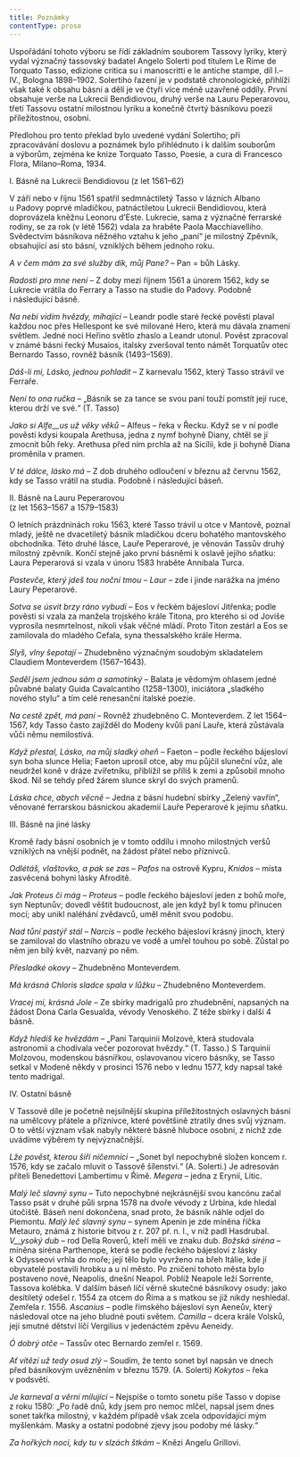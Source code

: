 ```yaml
---
title: Poznámky
contentType: prose
---
```


  

Uspořádání tohoto výboru se řídí základním souborem Tassovy lyriky, který vydal význačný tassovský badatel Angelo Solerti pod titulem Le Rime de Torquato Tasso, edizione critica su i manoscritti e le antiche stampe, díl I.–IV., Bologna 1898–1902. Solertiho řazení je v podstatě chronologické, přihlíží však také k obsahu básní a dělí je ve čtyři více méně uzavřené oddíly. První obsahuje verše na Lukrecii Bendidiovou, druhý verše na Lauru Peperarovou, třetí Tassovu ostatní milostnou lyriku a konečně čtvrtý básníkovu poezii příležitostnou, osobní.

Předlohou pro tento překlad bylo uvedené vydání Solertiho; při zpracovávání doslovu a poznámek bylo přihlédnuto i k dalším souborům a výborům, zejména ke knize Torquato Tasso, Poesie, a cura di Francesco Flora, Milano–Roma, 1934.

I. Básně na Lukrecii Bendidiovou (z let 1561–62)

  

V září nebo v říjnu 1561 spatřil sedmnáctiletý Tasso v lázních Albano u Padovy poprvé mladičkou, patnáctiletou Lukrecii Bendidiovou, která doprovázela kněžnu Leonoru d’Este. Lukrecie, sama z význačné ferrarské rodiny, se za rok (v létě 1562) vdala za hraběte Paola Macchiavelliho. Svědectvím básníkova něžného vztahu k jeho „paní“ je milostný Zpěvník, obsahující asi sto básní, vzniklých během jednoho roku.

_A v čem mám za své služby dík, můj Pane?_ – Pan = bůh Lásky.

_Radosti pro mne není_ – Z doby mezi říjnem 1561 a únorem 1562, kdy se Lukrecie vrátila do Ferrary a Tasso na studie do Padovy. Podobně i následující básně.

_Na nebi vidím hvězdy, míhající_ – Leandr podle staré řecké pověsti plaval každou noc přes Hellespont ke své milované Hero, která mu dávala znamení světlem. Jedné noci Heřino světlo zhaslo a Leandr utonul. Pověst zpracoval v známé básni řecký Musaios, italsky zveršoval tento námět Torquatův otec Bernardo Tasso, rovněž básník (1493–1569).

_Dáš-li mi, Lásko, jednou pohladit_ – Z karnevalu 1562, který Tasso strávil ve Ferraře.

_Není to ona ručka_ – „Básník se za tance se svou paní touží pomstít její ruce, kterou drží ve své.“ (T. Tasso)

_Jako si Alfe__us už věky věků_ – Alfeus – řeka v Řecku. Když se v ní podle pověsti kdysi koupala Arethusa, jedna z nymf bohyně Diany, chtěl se jí zmocnit bůh řeky. Arethusa před ním prchla až na Sicílii, kde ji bohyně Diana proměnila v pramen.

_V té dálce, lásko má_ – Z dob druhého odloučení v březnu až červnu 1562, kdy se Tasso vrátil na studia. Podobně i následující báseň.

II. Básně na Lauru Peperarovou  
(z let 1563–1567 a 1579–1583)

  

O letních prázdninách roku 1563, které Tasso trávil u otce v Mantově, poznal mladý, ještě ne dvacetiletý básník mladičkou dceru bohatého mantovského obchodníka. Této druhé lásce, Lauře Peperarové, je věnován Tassův druhý milostný zpěvník. Končí stejně jako první básněmi k oslavě jejího sňatku: Laura Peperarová si vzala v únoru 1583 hraběte Annibala Turca.

_Pastevče, který jdeš tou noční tmou_ – _Laur_ – zde i jinde narážka na jméno Laury Peperarové.

_Sotva se úsvit brzy ráno_ _vybudí_ – Eos v řeckém bájesloví Jitřenka; podle pověsti si vzala za manžela trojského krále Titona, pro kterého si od Joviše vyprosila nesmrtelnost, nikoli však věčné mládí. Proto Titon zestárl a Eos se zamilovala do mladého Cefala, syna thessalského krále Herma.

_Slyš, vlny šepotají_ – Zhudebněno význačným soudobým skladatelem Claudiem Monteverdem (1567–1643).

_Seděl jsem jednou sám a samotinký_ – Balata je vědomým ohlasem jedné půvabné balaty Guida Cavalcantiho (1258–1300), iniciátora „sladkého nového stylu“ a tím celé renesanční italské poezie.

_Na cestě_ _zpět, má paní_ – Rovněž zhudebněno C. Monteverdem. Z let 1564–1567, kdy Tasso často zajížděl do Modeny kvůli paní Lauře, která zůstávala vůči němu nemilostivá.

_Když přestal, Lásko,_ _na můj sladký oheň_ – Faeton – podle řeckého bájesloví syn boha slunce Helia; Faeton uprosil otce, aby mu půjčil sluneční vůz, ale neudržel koně v dráze zvířetníku, přiblížil se příliš k zemi a způsobil mnoho škod. Nil se tehdy před žárem slunce skryl do svých pramenů.

_Láska chce, abych věcně_ – Jedna z básní hudební sbírky „Zelený vavřín“, věnované ferrarskou básnickou akademií Lauře Peperarové k jejímu sňatku.

III. Básně na jiné lásky

  

Kromě řady básní osobních je v tomto oddílu i mnoho milostných veršů vzniklých na vnější podnět, na žádost přátel nebo příznivců.

_Odlétáš, vlaštovko,_ _a pak se zas_ – _Pafos_ na ostrově Kypru, _Knidos_ – místa zasvěcená bohyni lásky Afroditě.

_Jak Proteus či mág_ – _Proteus_ – podle řeckého bájesloví jeden z bohů moře, syn Neptunův; dovedl věštit budoucnost, ale jen když byl k tomu přinucen mocí; aby unikl naléhání zvědavců, uměl měnit svou podobu.

_Nad tůní pastýř stál_ – _Narcis_ – podle řeckého bájesloví krásný jinoch, který se zamiloval do vlastního obrazu ve vodě a umřel touhou po sobě. Zůstal po něm jen bílý květ, nazvaný po něm.

_Přesladké okovy_ – Zhudebněno Monteverdem.

_Má krásná Chloris sladce spala v lůžku_ – Zhudebněno Monteverdem.

_Vracej mi, krásná Jole_ – Ze sbírky madrigalů pro zhudebnění, napsaných na žádost Dona Carla Gesualda, vévody Venoského. Z téže sbírky i další 4 básně.

_Když hledíš ke hvězdám_ – „Paní Tarquinii Molzové, která studovala astronomii a chodívala večer pozorovat hvězdy.“ (T. Tasso.) S Tarquinií Molzovou, modenskou básnířkou, oslavovanou vícero básníky, se Tasso setkal v Modeně někdy v prosinci 1576 nebo v lednu 1577, kdy napsal také tento madrigal.

IV. Ostatní básně

  

V Tassově díle je početně nejsilnější skupina příležitostných oslavných básní na umělcovy přátele a příznivce, které povětšině ztratily dnes svůj význam. O to větší význam však nabyly některé básně hluboce osobní, z nichž zde uvádíme výběrem ty nejvýznačnější.

_Lže pověst, kterou šiří ničemníci_ – „Sonet byl nepochybně složen koncem r. 1576, kdy se začalo mluvit o Tassově šílenství.“ (A. Solerti.) Je adresován příteli Benedettovi Lambertimu v Římě. _Megera_ – jedna z Erynií, Litic.

_Malý leč slavný synu_ – Tuto nepochybné nejkrásnější svou kancónu začal Tasso psát v druhé půli srpna 1578 na dvoře vévody z Urbi­na, kde hledal útočiště. Báseň není dokončena, snad proto, že básník náhle odjel do Piemontu. _Malý leč slavný synu_ – synem Apenin je zde míněna říčka Metauro, známá z historie bitvou z r. 207 př. n. l., v níž padl Hasdrubal. _V__ysoký dub_ – rod Della Roverů, kteří měli ve znaku dub. _Božská siréna_ – míněna siréna Parthenope, která se podle řeckého bájesloví z lásky k Odysseovi vrhla do moře; její tělo bylo vyvrženo na břeh Itálie, kde jí obyvatelé postavili hrobku a u ní město. Po zničení tohoto města bylo postaveno nové, Neapolis, dnešní Neapol. Poblíž Neapole leží Sorrente, Tassova kolébka. V dalším báseň líčí věrně skutečné básníkovy osudy: jako desítiletý odešel r. 1554 za otcem do Říma a s matkou se již nikdy neshledal. Zemřela r. 1556. _Ascanius_ – podle římského bájesloví syn Aeneův, který následoval otce na jeho bludné pouti světem. _Camilla_ – dcera krále Volsků, její smutné dětství líčí Vergilius v jedenáctém zpěvu Aeneidy.

_Ó dobrý otče_ – Tassův otec Bernardo zemřel r. 1569.

_Ať vítězí už tedy osud zlý_ – Soudím, že tento sonet byl napsán ve dnech před básníkovým uvězněním v březnu 1579. (A. Solerti) _Kokytos_ – řeka v podsvětí.

_Je karneval a věrní milující_ – Nejspíše o tomto sonetu píše Tasso v dopise z roku 1580: „Po řadě dnů, kdy jsem pro nemoc mlčel, napsal jsem dnes sonet takřka milostný, v každém případě však zcela odpovídající mým myšlenkám. Masky a ostatní podobné zjevy jsou podoby mé lásky.“

_Za hořkých nocí, kdy tu v slzách štkám_ – Knězi Angelu Grillovi.
